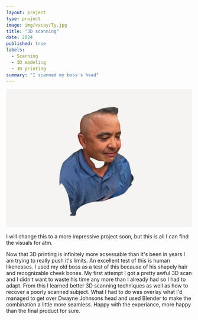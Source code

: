```yaml
---
layout: project
type: project
image: img/vacay/Ty.jpg
title: "3D scanning"
date: 2024
published: true
labels:
  - Scanning
  - 3D modeling
  - 3D printing
summary: "I scanned my boss's head"
---
```


<img class="img-fluid" src="../img/vacay/Ty.jpg">

I will change this to a more impressive project soon, but this is all I can find the visuals for atm.

Now that 3D printing is infinitely more acsessable than it's been in years I am trying to really push it's limits. An excellent test of this is human likenesses. I used my old boss as a test of this because of his shapely hair and recognizable cheek bones. My first attempt I got a pretty awful 3D scan and I didn't want to waste his time any more than I already had so I had to adapt. From this I learned better 3D scanning techniques as well as how to recover a poorly scanned subject. What I had to do was overlay what I'd managed to get over Dwayne Johnsons head and used Blender to make the combination a little more seamless. Happy with the experiance, more happy than the final product for sure.
